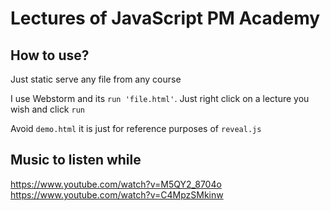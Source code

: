 # Lectures of JavaScript PM Academy

## How to use?

Just static serve any file from any course

I use Webstorm and its `run 'file.html'`.
Just right click on a lecture you wish and click `run`  

Avoid `demo.html` it is just for reference purposes of `reveal.js`

## Music to listen while
https://www.youtube.com/watch?v=M5QY2_8704o
https://www.youtube.com/watch?v=C4MpzSMkinw
